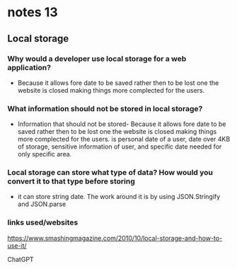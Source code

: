 # notes 13

## Local storage

### Why would a developer use local storage for a web application?
- Because it allows fore date to be saved rather then to be lost one the website is closed making things more complected for the users. 

### What information should not be stored in local storage?
- Information that should not be stored- Because it allows fore date to be saved rather then to be lost one the website is closed making things more complected for the users. 
 is personal date of a user, date over 4KB of storage, sensitive information of user, and specific date needed for only specific area.

### Local storage can store what type of data? How would you convert it to that type before storing
- it can store string date. The work around it is by using JSON.Stringify and JSON.parse






### links used/websites


https://www.smashingmagazine.com/2010/10/local-storage-and-how-to-use-it/

ChatGPT

